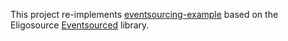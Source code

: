 This project re-implements [eventsourcing-example](https://github.com/krasserm/eventsourcing-example) based on the Eligosource [Eventsourced](https://github.com/eligosource/eventsourced) library.